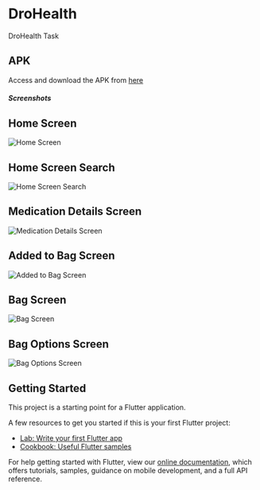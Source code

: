 # DroHealth

DroHealth Task

## APK
Access and download the APK from [here](https://github.com/timilehinjegede/dro-health-task/tree/master/apk/)

##### Screenshots

## Home Screen

![Home Screen](https://github.com/timilehinjegede/dro-health-task/blob/master/graphics/home.png)

## Home Screen Search

![Home Screen Search](https://github.com/timilehinjegede/dro-health-task/blob/master/graphics/home_search.png)

## Medication Details Screen

![Medication Details Screen](https://github.com/timilehinjegede/dro-health-task/blob/master/graphics/details.png)

## Added to Bag Screen

![Added to Bag Screen](https://github.com/timilehinjegede/dro-health-task/blob/master/graphics/added_to_bag.png)

## Bag Screen

![Bag Screen](https://github.com/timilehinjegede/dro-health-task/blob/master/graphics/bag.png)

## Bag Options Screen

![Bag Options Screen](https://github.com/timilehinjegede/dro-health-task/blob/master/graphics/bag_options.png)

## Getting Started

This project is a starting point for a Flutter application.

A few resources to get you started if this is your first Flutter project:

- [Lab: Write your first Flutter app](https://flutter.dev/docs/get-started/codelab)
- [Cookbook: Useful Flutter samples](https://flutter.dev/docs/cookbook)

For help getting started with Flutter, view our
[online documentation](https://flutter.dev/docs), which offers tutorials,
samples, guidance on mobile development, and a full API reference.
